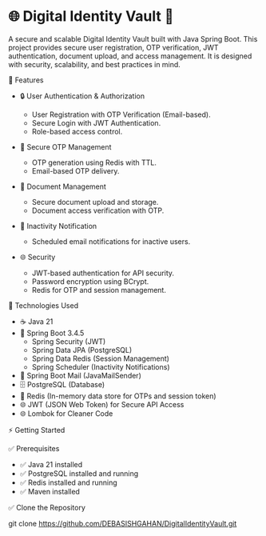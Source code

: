 # 🌐 Digital Identity Vault 🚀

A secure and scalable Digital Identity Vault built with Java Spring Boot. This project provides secure user registration, OTP verification, JWT authentication, document upload, and access management. It is designed with security, scalability, and best practices in mind.

📌 Features
- 🔒 User Authentication & Authorization
  - User Registration with OTP Verification (Email-based).
  - Secure Login with JWT Authentication.
  - Role-based access control.

- 📧 Secure OTP Management
  - OTP generation using Redis with TTL.
  - Email-based OTP delivery.

- 📁 Document Management
  - Secure document upload and storage.
  - Document access verification with OTP.

- 📅 Inactivity Notification
  - Scheduled email notifications for inactive users.

- 🌐 Security
  - JWT-based authentication for API security.
  - Password encryption using BCrypt.
  - Redis for OTP and session management.

🚀 Technologies Used
- ☕️ Java 21
- 🍃 Spring Boot 3.4.5
  - Spring Security (JWT)
  - Spring Data JPA (PostgreSQL)
  - Spring Data Redis (Session Management)
  - Spring Scheduler (Inactivity Notifications)
- 📧 Spring Boot Mail (JavaMailSender)
- 🗄️ PostgreSQL (Database)
- 📌 Redis (In-memory data store for OTPs and session token)
- 🌐 JWT (JSON Web Token) for Secure API Access
- 🌐 Lombok for Cleaner Code

⚡️ Getting Started

✅ Prerequisites
- ✅ Java 21 installed
- ✅ PostgreSQL installed and running
- ✅ Redis installed and running
- ✅ Maven installed

✅ Clone the Repository

git clone https://github.com/DEBASISHGAHAN/DigitalIdentityVault.git
